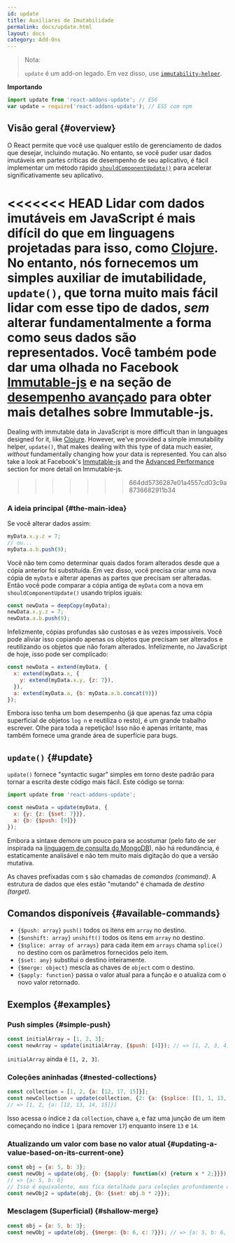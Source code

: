 ```yaml
---
id: update
title: Auxiliares de Imutabilidade
permalink: docs/update.html
layout: docs
category: Add-Ons
---
```


> Nota:
>
> `update` é um add-on legado. Em vez disso, use [`immutability-helper`](https://github.com/kolodny/immutability-helper).

**Importando**

```javascript
import update from 'react-addons-update'; // ES6
var update = require('react-addons-update'); // ES5 com npm
```

## Visão geral {#overview}

O React permite que você use qualquer estilo de gerenciamento de dados que desejar, incluindo mutação. No entanto, se você puder usar dados imutáveis ​​em partes críticas de desempenho de seu aplicativo, é fácil implementar um método rápido [`shouldComponentUpdate()`](/docs/react-component.html#shouldcomponentupdate) para acelerar significativamente seu aplicativo.

<<<<<<< HEAD
Lidar com dados imutáveis ​​em JavaScript é mais difícil do que em linguagens projetadas para isso, como [Clojure](https://clojure.org/). No entanto, nós fornecemos um simples auxiliar de imutabilidade, `update()`, que torna muito mais fácil lidar com esse tipo de dados, *sem* alterar fundamentalmente a forma como seus dados são representados. Você também pode dar uma olhada no Facebook [Immutable-js](https://facebook.github.io/immutable-js/docs/) e na seção de [desempenho avançado](/docs/advanced-performance.html) para obter mais detalhes sobre Immutable-js.
=======
Dealing with immutable data in JavaScript is more difficult than in languages designed for it, like [Clojure](https://clojure.org/). However, we've provided a simple immutability helper, `update()`, that makes dealing with this type of data much easier, *without* fundamentally changing how your data is represented. You can also take a look at Facebook's [Immutable-js](https://immutable-js.com/docs/latest@main/) and the [Advanced Performance](/docs/advanced-performance.html) section for more detail on Immutable-js.
>>>>>>> 664dd5736287e01a4557cd03c9a8736682911b34

### A ideia principal {#the-main-idea}

Se você alterar dados assim:

```js
myData.x.y.z = 7;
// ou...
myData.a.b.push(9);
```

Você não tem como determinar quais dados foram alterados desde que a cópia anterior foi substituída. Em vez disso, você precisa criar uma nova cópia de `myData` e alterar apenas as partes que precisam ser alteradas. Então você pode comparar a cópia antiga de `myData` com a nova em `shouldComponentUpdate()` usando triplos iguais:

```js
const newData = deepCopy(myData);
newData.x.y.z = 7;
newData.a.b.push(9);
```

Infelizmente, cópias profundas são custosas e às vezes impossíveis. Você pode aliviar isso copiando apenas os objetos que precisam ser alterados e reutilizando os objetos que não foram alterados. Infelizmente, no JavaScript de hoje, isso pode ser complicado:

```js
const newData = extend(myData, {
  x: extend(myData.x, {
    y: extend(myData.x.y, {z: 7}),
  }),
  a: extend(myData.a, {b: myData.a.b.concat(9)})
});
```

Embora isso tenha um bom desempenho (já que apenas faz uma cópia superficial de objetos `log n` e reutiliza o resto), é um grande trabalho escrever. Olhe para toda a repetição! Isso não é apenas irritante, mas também fornece uma grande área de superfície para bugs.

## `update()` {#update}

`update()` fornece "syntactic sugar" simples em torno deste padrão para tornar a escrita deste código mais fácil. Este código se torna:

```js
import update from 'react-addons-update';

const newData = update(myData, {
  x: {y: {z: {$set: 7}}},
  a: {b: {$push: [9]}}
});
```

Embora a sintaxe demore um pouco para se acostumar (pelo fato de ser inspirada na [linguagem de consulta do MongoDB](https://docs.mongodb.com/manual/crud/#query)), não há redundância, é estaticamente analisável e não tem muito mais digitação do que a versão mutativa.

As chaves prefixadas com `$` são chamadas de *comandos (command)*. A estrutura de dados que eles estão "mutando" é chamada de *destino (target)*.

## Comandos disponíveis {#available-commands}

  * `{$push: array}` `push()` todos os itens em `array` no destino.
  * `{$unshift: array}` `unshift()` todos os itens em `array` no destino.
  * `{$splice: array of arrays}` para cada item em `arrays` chama `splice()` no destino com os parâmetros fornecidos pelo item.
  * `{$set: any}` substitui o destino inteiramente.
  * `{$merge: object}` mescla as chaves de `object` com o destino.
  * `{$apply: function}` passa o valor atual para a função e o atualiza com o novo valor retornado.

## Exemplos {#examples}

### Push simples {#simple-push}

```js
const initialArray = [1, 2, 3];
const newArray = update(initialArray, {$push: [4]}); // => [1, 2, 3, 4]
```
`initialArray` ainda é `[1, 2, 3]`.

### Coleções aninhadas {#nested-collections}

```js
const collection = [1, 2, {a: [12, 17, 15]}];
const newCollection = update(collection, {2: {a: {$splice: [[1, 1, 13, 14]]}}});
// => [1, 2, {a: [12, 13, 14, 15]}]
```
Isso acessa o índice `2` da `collection`, chave `a`, e faz uma junção de um item começando no índice `1` (para remover `17`) enquanto insere `13` e `14`.

### Atualizando um valor com base no valor atual {#updating-a-value-based-on-its-current-one}

```js
const obj = {a: 5, b: 3};
const newObj = update(obj, {b: {$apply: function(x) {return x * 2;}}});
// => {a: 5, b: 6}
// Isso é equivalente, mas fica detalhado para coleções profundamente aninhadas:
const newObj2 = update(obj, {b: {$set: obj.b * 2}});
```

### Mesclagem (Superficial) {#shallow-merge}

```js
const obj = {a: 5, b: 3};
const newObj = update(obj, {$merge: {b: 6, c: 7}}); // => {a: 5, b: 6, c: 7}
```
